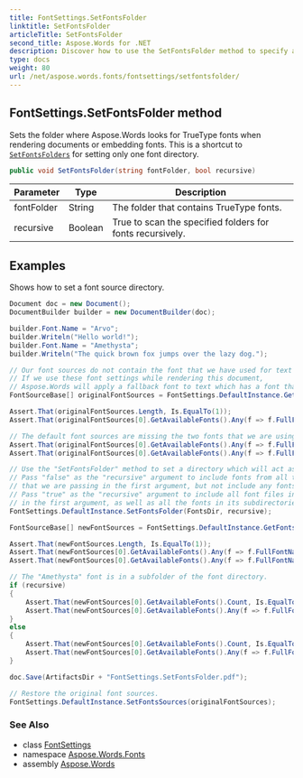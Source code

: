 ```yaml
---
title: FontSettings.SetFontsFolder
linktitle: SetFontsFolder
articleTitle: SetFontsFolder
second_title: Aspose.Words for .NET
description: Discover how to use the SetFontsFolder method to specify a TrueType font directory in Aspose.Words, enhancing document rendering and font embedding.
type: docs
weight: 80
url: /net/aspose.words.fonts/fontsettings/setfontsfolder/
---
```

## FontSettings.SetFontsFolder method

Sets the folder where Aspose.Words looks for TrueType fonts when rendering documents or embedding fonts. This is a shortcut to [`SetFontsFolders`](../setfontsfolders/) for setting only one font directory.

```csharp
public void SetFontsFolder(string fontFolder, bool recursive)
```

| Parameter | Type | Description |
| --- | --- | --- |
| fontFolder | String | The folder that contains TrueType fonts. |
| recursive | Boolean | True to scan the specified folders for fonts recursively. |

## Examples

Shows how to set a font source directory.

```csharp
Document doc = new Document();
DocumentBuilder builder = new DocumentBuilder(doc);

builder.Font.Name = "Arvo";
builder.Writeln("Hello world!");
builder.Font.Name = "Amethysta";
builder.Writeln("The quick brown fox jumps over the lazy dog.");

// Our font sources do not contain the font that we have used for text in this document.
// If we use these font settings while rendering this document,
// Aspose.Words will apply a fallback font to text which has a font that Aspose.Words cannot locate.
FontSourceBase[] originalFontSources = FontSettings.DefaultInstance.GetFontsSources();

Assert.That(originalFontSources.Length, Is.EqualTo(1));
Assert.That(originalFontSources[0].GetAvailableFonts().Any(f => f.FullFontName == "Arial"), Is.True);

// The default font sources are missing the two fonts that we are using in this document.
Assert.That(originalFontSources[0].GetAvailableFonts().Any(f => f.FullFontName == "Arvo"), Is.False);
Assert.That(originalFontSources[0].GetAvailableFonts().Any(f => f.FullFontName == "Amethysta"), Is.False);

// Use the "SetFontsFolder" method to set a directory which will act as a new font source.
// Pass "false" as the "recursive" argument to include fonts from all the font files that are in the directory
// that we are passing in the first argument, but not include any fonts in any of that directory's subfolders.
// Pass "true" as the "recursive" argument to include all font files in the directory that we are passing
// in the first argument, as well as all the fonts in its subdirectories.
FontSettings.DefaultInstance.SetFontsFolder(FontsDir, recursive);

FontSourceBase[] newFontSources = FontSettings.DefaultInstance.GetFontsSources();

Assert.That(newFontSources.Length, Is.EqualTo(1));
Assert.That(newFontSources[0].GetAvailableFonts().Any(f => f.FullFontName == "Arial"), Is.False);
Assert.That(newFontSources[0].GetAvailableFonts().Any(f => f.FullFontName == "Arvo"), Is.True);

// The "Amethysta" font is in a subfolder of the font directory.
if (recursive)
{
    Assert.That(newFontSources[0].GetAvailableFonts().Count, Is.EqualTo(30));
    Assert.That(newFontSources[0].GetAvailableFonts().Any(f => f.FullFontName == "Amethysta"), Is.True);
}
else
{
    Assert.That(newFontSources[0].GetAvailableFonts().Count, Is.EqualTo(18));
    Assert.That(newFontSources[0].GetAvailableFonts().Any(f => f.FullFontName == "Amethysta"), Is.False);
}

doc.Save(ArtifactsDir + "FontSettings.SetFontsFolder.pdf");

// Restore the original font sources.
FontSettings.DefaultInstance.SetFontsSources(originalFontSources);
```

### See Also

* class [FontSettings](../)
* namespace [Aspose.Words.Fonts](../../../aspose.words.fonts/)
* assembly [Aspose.Words](../../../)
